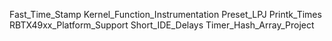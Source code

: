 Fast_Time_Stamp
Kernel_Function_Instrumentation
Preset_LPJ
Printk_Times
RBTX49xx_Platform_Support
Short_IDE_Delays
Timer_Hash_Array_Project
